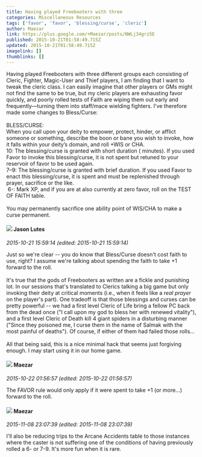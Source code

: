 ```yaml
---
title: Having played Freebooters with three
categories: Miscellaneous Resources
tags: ['favor', 'favor', 'blessing/curse', 'cleric']
author: Maezar
link: https://plus.google.com/+Maezar/posts/NWLj34grz5E
published: 2015-10-21T01:58:49.715Z
updated: 2015-10-21T01:58:49.715Z
imagelink: []
thumblinks: []
---
```


Having played Freebooters with three different groups each consisting of Cleric, Fighter, Magic-User and Thief players, I am finding that I want to tweak the cleric class. I can easily imagine that other players or GMs might not find the same to be true, but my cleric players are exhausting favor quickly, and poorly rolled tests of Faith are wiping them out early and frequently—turning them into staff/mace wielding fighters. I&#39;ve therefore made some changes to Bless/Curse:<br /><br />BLESS/CURSE:<br />When you call upon your deity to empower, protect, hinder, or afflict someone or something, describe the boon or bane you wish to invoke, how it falls within your deity’s domain, and roll +WIS or CHA.<br />10:	The blessing/curse is granted with short duration ( minutes). If you used Favor to invoke this blessing/curse, it is not spent but retuned to your reservoir of favor to be used again.<br />7–9: The blessing/curse is granted with brief duration. If you used Favor to enact this blessing/curse, it is spent and must be replenished through prayer, sacrifice or the like.<br /> 6-: Mark XP, and if you are at also currently at zero favor, roll on the TEST OF FAITH table.<br /><br />You may permanently sacrifice one ability point of WIS/CHA to make a curse permanent.﻿
<div id='comment z13stl1hlrurwzmg004chvw4ylynyvezufg'>
  <h4><img src='{{site.baseurl}}//images/avatars/115657313205562994919_photo.jpg'> Jason Lutes</h4>
      <p><cite>2015-10-21 15:59:14 (edited: 2015-10-21 15:59:14)</cite></p>
        <p>Just so we&#39;re clear -- you do know that Bless/Curse doesn&#39;t cost faith to use, right? I assume we&#39;re talking about spending the faith to take +1 forward to the roll.<br /><br />It&#39;s true that the gods of Freebooters as written are a fickle and punishing lot. In our sessions that&#39;s translated to Clerics talking a big game but only invoking their deity at critical moments (i.e., when it feels like a <i>real prayer</i> on the player&#39;s part). One tradeoff is that those blessings and curses can be pretty powerful -- we had a first level Cleric of Life bring a fellow PC back from the dead once (&quot;I call upon my god to bless her with renewed vitality&quot;), and a first level Cleric of Death kill 4 giant spiders in a disturbing manner (&quot;Since they poisoned me, I curse them in the name of Salmak with the most painful of deaths&quot;). Of course, if either of them had failed those rolls...<br /><br />All that being said, this is a nice minimal hack that seems just forgiving enough. I may start using it in our home game.</p>
</div>
        

<div id='comment z13stl1hlrurwzmg004chvw4ylynyvezufg'>
  <h4><img src='{{site.baseurl}}//images/avatars/105723800984386875063_photo.jpg'> Maezar</h4>
      <p><cite>2015-10-22 01:56:57 (edited: 2015-10-22 01:56:57)</cite></p>
        <p>The FAVOR rule would only apply if it were spent to take +1 (or more...) forward to the roll. </p>
</div>
        

<div id='comment z13stl1hlrurwzmg004chvw4ylynyvezufg'>
  <h4><img src='{{site.baseurl}}//images/avatars/105723800984386875063_photo.jpg'> Maezar</h4>
      <p><cite>2015-11-08 23:07:39 (edited: 2015-11-08 23:07:39)</cite></p>
        <p>I&#39;ll also be reducing trips to the Arcane Accidents table to those instances where the caster is not suffering one of the conditions of having previously rolled a 6- or 7-9. It&#39;s more fun when it is rare.</p>
</div>
        